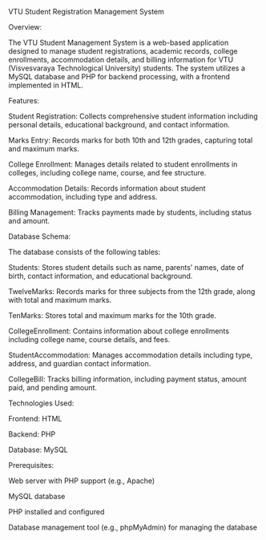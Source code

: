 VTU Student Registration Management System

Overview:

The VTU Student Management System is a web-based application designed to manage student registrations, academic records, college enrollments, accommodation details, and billing information for VTU (Visvesvaraya Technological University) students. The system utilizes a MySQL database and PHP for backend processing, with a frontend implemented in HTML.

Features:

Student Registration: Collects comprehensive student information including personal details, educational background, and contact information.

Marks Entry: Records marks for both 10th and 12th grades, capturing total and maximum marks.

College Enrollment: Manages details related to student enrollments in colleges, including college name, course, and fee structure.

Accommodation Details: Records information about student accommodation, including type and address.

Billing Management: Tracks payments made by students, including status and amount.

Database Schema:

The database consists of the following tables:

Students: Stores student details such as name, parents' names, date of birth, contact information, and educational background.

TwelveMarks: Records marks for three subjects from the 12th grade, along with total and maximum marks.

TenMarks: Stores total and maximum marks for the 10th grade.

CollegeEnrollment: Contains information about college enrollments including college name, course details, and fees.

StudentAccommodation: Manages accommodation details including type, address, and guardian contact information.

CollegeBill: Tracks billing information, including payment status, amount paid, and pending amount.

Technologies Used:

Frontend: HTML

Backend: PHP

Database: MySQL

Prerequisites:

Web server with PHP support (e.g., Apache)

MySQL database

PHP installed and configured

Database management tool (e.g., phpMyAdmin) for managing the database
